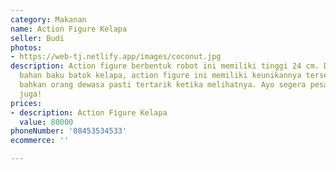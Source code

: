 ```yaml
---
category: Makanan
name: Action Figure Kelapa
seller: Budi
photos:
- https://web-tj.netlify.app/images/coconut.jpg
description: Action figure berbentuk robot ini memiliki tinggi 24 cm. Dibuat dengan
  bahan baku batok kelapa, action figure ini memiliki keunikannya tersendiri. Anak-anak
  bahkan orang dewasa pasti tertarik ketika melihatnya. Ayo segera pesan sekarang
  juga!
prices:
- description: Action Figure Kelapa
  value: 80000
phoneNumber: '08453534533'
ecommerce: ''

---
```

